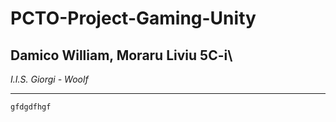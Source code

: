 # PCTO-Project-Gaming-Unity
## Damico William, Moraru Liviu 5C-i\
_I.I.S. Giorgi - Woolf_
***
    gfdgdfhgf
